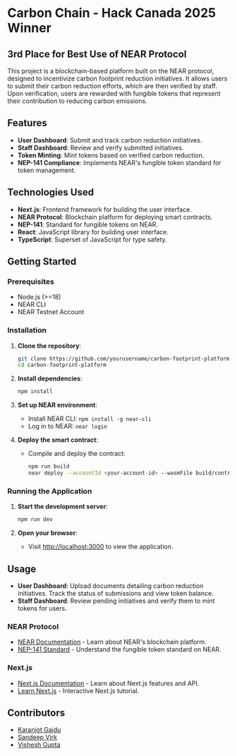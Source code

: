 # Carbon Chain - Hack Canada 2025 Winner

## 3rd Place for Best Use of NEAR Protocol

This project is a blockchain-based platform built on the NEAR protocol, designed to incentivize carbon footprint reduction initiatives. It allows users to submit their carbon reduction efforts, which are then verified by staff. Upon verification, users are rewarded with fungible tokens that represent their contribution to reducing carbon emissions.

## Features

- **User Dashboard**: Submit and track carbon reduction initiatives.
- **Staff Dashboard**: Review and verify submitted initiatives.
- **Token Minting**: Mint tokens based on verified carbon reduction.
- **NEP-141 Compliance**: Implements NEAR's fungible token standard for token management.

## Technologies Used

- **Next.js**: Frontend framework for building the user interface.
- **NEAR Protocol**: Blockchain platform for deploying smart contracts.
- **NEP-141**: Standard for fungible tokens on NEAR.
- **React**: JavaScript library for building user interface.
- **TypeScript**: Superset of JavaScript for type safety.

## Getting Started

### Prerequisites

- Node.js (>=18)
- NEAR CLI
- NEAR Testnet Account

### Installation

1. **Clone the repository**:
   ```bash
   git clone https://github.com/yourusername/carbon-footprint-platform.git
   cd carbon-footprint-platform
   ```

2. **Install dependencies**:
   ```bash
   npm install
   ```

3. **Set up NEAR environment**:
   - Install NEAR CLI: `npm install -g near-cli`
   - Log in to NEAR: `near login`

4. **Deploy the smart contract**:
   - Compile and deploy the contract:
     ```bash
     npm run build
     near deploy --accountId <your-account-id> --wasmFile build/contract.wasm
     ```

### Running the Application

1. **Start the development server**:
   ```bash
   npm run dev
   ```

2. **Open your browser**:
   - Visit [http://localhost:3000](http://localhost:3000) to view the application.

## Usage

- **User Dashboard**: Upload documents detailing carbon reduction initiatives. Track the status of submissions and view token balance.
- **Staff Dashboard**: Review pending initiatives and verify them to mint tokens for users.

### NEAR Protocol

- [NEAR Documentation](https://docs.near.org) - Learn about NEAR's blockchain platform.
- [NEP-141 Standard](https://nomicon.io/Standards/Tokens/FungibleTokenCore) - Understand the fungible token standard on NEAR.

### Next.js

- [Next.js Documentation](https://nextjs.org/docs) - Learn about Next.js features and API.
- [Learn Next.js](https://nextjs.org/learn) - Interactive Next.js tutorial.

## Contributors
- [Karanjot Gaidu](https://github.com/karanjot-gaidu)
- [Sandeep Virk](https://github.com/sandeepv6)
- [Vishesh Gupta](https://github.com/VG-05)

